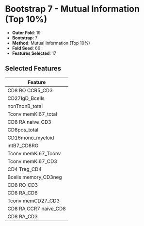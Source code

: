 # Bootstrap 7 - Mutual Information (Top 10%)

- **Outer Fold**: 19
- **Bootstrap**: 7
- **Method**: Mutual Information (Top 10%)
- **Fold Seed**: 66
- **Features Selected**: 17

## Selected Features

| Feature |
|---------|
| CD8 RO CCR5_CD3 |
| CD27IgD_Bcells |
| nonTnonB_total |
| Tconv memKi67_total |
| CD8 RA naive_CD3 |
| CD8pos_total |
| CD16mono_myeloid |
| intB7_CD8RO |
| Tconv memKi67_Tconv |
| Tconv memKi67_CD3 |
| CD4 Treg_CD4 |
| Bcells memory_CD3neg |
| CD8 RO_CD3 |
| CD8 RA_CD8 |
| Tconv memCD27_CD3 |
| CD8 RA CCR7 naive_CD8 |
| CD8 RA_CD3 |

